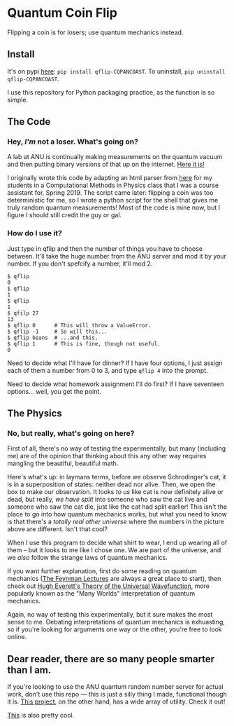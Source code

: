 # Quantum Coin Flip

Flipping a coin is for losers; use quantum mechanics instead.

## Install

It's on pypi [here](https://pypi.org/project/qflip-CQPANCOAST/): `pip install qflip-CQPANCOAST`.
To uninstall, `pip uninstall qflip-CQPANCOAST`.

I use this repository for Python packaging practice, as the function is so simple.

## The Code

### Hey, *I'm* not a loser. What's going on?

A lab at ANU is continually making measurements on the quantum vacuum and then putting binary versions of that up on the internet. [Here it is!](https://qrng.anu.edu.au)

I originally wrote this code by adapting an html parser from [here](https://github.com/pcragone/anurandom/blob/master/anurandom.py) for my students in a Computational Methods in Physics class that I was a course assistant for, Spring 2019.
The script came later: flipping a coin was too deterministic for me, so I wrote a python script for the shell that gives me truly random quantum measurements!
Most of the code is mine now, but I figure I should still credit the guy or gal.

### How do I use it?

Just type in qflip and then the number of things you have to choose between.
It'll take the huge number from the ANU server and mod it by your number.
If you don't spefcify a number, it'll mod 2.

```shell
$ qflip
0
$ qflip
1
$ qflip
1
$ qfilp 27
13
$ qflip 0      # This will throw a ValueError.
$ qflip -1     # So will this...
$ qflip beans  # ...and this.
$ qflip 1      # This is fine, though not useful.
0
```

Need to decide what I'll have for dinner?
If I have four options, I just assign each of them a number from 0 to 3, and type `qflip 4` into the prompt.

Need to decide what homework assignment I'll do first?
If I have seventeen options... well, you get the point.

## The Physics

### No, but really, what's going on here?

First of all, there's no way of testing the experimentally, but many (including me) are of the opinion that thinking about this any other way requires mangling the beautiful, beautiful math.

Here's what's up: in laymans terms, before we observe Schrodinger's cat, it is in a superposition of states: neither dead nor alive.
Then, we open the box to make our observation.
It looks *to us* like cat is now definitely alive or dead, but really, *we have split* into someone who saw the cat live and someone who saw the cat die, just like the cat had split earlier!
This isn't the place to go into how quantum mechanics works, but what you need to know is that there's a *totally real other universe* where the numbers in the picture above are different.
Isn't that cool?

When I use this program to decide what shirt to wear, I end up wearing all of them – but it looks to me like I chose one.
We are part of the universe, and we *also* follow the strange laws of quantum mechanics.

If you want further explanation, first do some reading on quantum mechanics ([The Feynman Lectures](https://www.feynmanlectures.caltech.edu/III_toc.html) are always a great place to start), then check out [Hugh Everett's Theory of the Universal Wavefunction](https://www-tc.pbs.org/wgbh/nova/manyworlds/pdf/dissertation.pdf), more popularly known as the "Many Worlds" interpretation of quantum mechanics.

Again, no way of testing this experimentally, but it sure makes the most sense to me.
Debating interpretations of quantum mechanics is exhuasting, so if you're looking for arguments one way or the other, you're free to look online.

## Dear reader, there are so many people smarter than I am.

If you're looking to use the ANU quantum random number server for actual work, don't use this repo — this is just a silly thing I made, functional though it is.
[This project](https://github.com/lmacken/quantumrandom), on the other hand, has a wide array of utility.
Check it out!

[This](https://www.youtube.com/watch?v=oHg5SJYRHA0) is also pretty cool.

